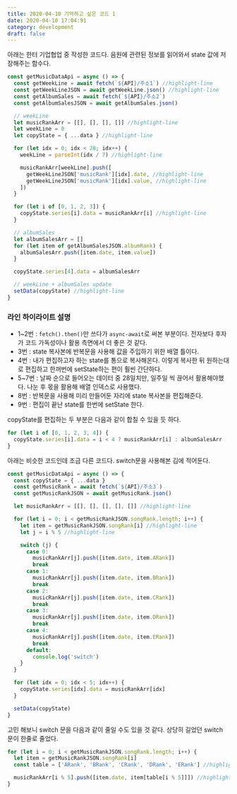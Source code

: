 ```yaml
---
title: 2020-04-10 기억하고 싶은 코드 1
date: 2020-04-10 17:04:91
category: development
draft: false
---
```


아래는 한터 기업협업 중 작성한 코드다. 음원에 관련된 정보를 읽어와서 state 값에 저장해주는 함수다.

```js
const getMusicDataApi = async () => {
  const getWeekLine = await fetch(`${API}/주소1`) //highlight-line
  const getWeekLineJSON = await getWeekLine.json() //highlight-line
  const getAlbumSales = await fetch(`${API}/주소2`)
  const getAlbumSalesJSON = await getAlbumSales.json()

  // weekLine
  let musicRankArr = [[], [], [], []] //highlight-line
  let weekLine = 0
  let copyState = { ...data } //highlight-line

  for (let idx = 0; idx < 28; idx++) {
    weekLine = parseInt(idx / 7) //highlight-line

    musicRankArr[weekLine].push([
      getWeekLineJSON['musicRank'][idx].date, //highlight-line
      getWeekLineJSON['musicRank'][idx].value, //highlight-line
    ])
  }

  for (let i of [0, 1, 2, 3]) {
    copyState.series[i].data = musicRankArr[i] //highlight-line
  }

  // albumSales
  let albumSalesArr = []
  for (let item of getAlbumSalesJSON.albumRank) {
    albumSalesArr.push([item.date, item.value])
  }

  copyState.series[4].data = albumSalesArr

  // weekLine + albumSales update
  setData(copyState) //highlight-line
}
```

### 라인 하이라이트 설명

- 1~2번 : `fetch().then()`만 쓰다가 `async-await`로 써본 부분이다. 전자보다 후자가 코드 가독성이나 활용 측면에서 더 좋은 것 같다.
- 3번 : state 복사본에 반복문을 사용해 값을 주입하기 위한 배열 틀이다.
- 4번 : 내가 편집하고자 하는 state를 통으로 복사해온다. 이렇게 복사한 뒤 원하는대로 편집하고 한꺼번에 setState하는 편이 훨씬 간단하다.
- 5~7번 : 날짜 순으로 들어오는 데이터 중 28일치만, 일주일 씩 끊어서 활용해야했다. 나눈 후 몫을 활용해 배열 인덱스로 사용했다.
- 8번 : 반복문을 사용해 미리 만들어둔 자리에 state 복사본을 편집해준다.
- 9번 : 편집이 끝난 state를 한번에 setState 한다.

copyState를 편집하는 두 부분은 다음과 같이 합칠 수 있을 듯 하다.

```js
for (let i of [0, 1, 2, 3, 4]) {
  copyState.series[i].data = i < 4 ? musicRankArr[i] : albumSalesArr
}
```

아래는 비슷한 코드인데 조금 다른 코드다. switch문을 사용해본 김에 적어둔다.

```js
const getMusicDataApi = async () => {
  const copyState = { ...data }
  const getMusicRank = await fetch(`${API}/주소3`)
  const getMusicRankJSON = await getMusicRank.json()

  let musicRankArr = [[], [], [], [], []] //highlight-line

  for (let i = 0; i < getMusicRankJSON.songRank.length; i++) {
    let item = getMusicRankJSON.songRank[i] //highlight-line
    let j = i % 5 //highlight-line

    switch (j) {
      case 0:
        musicRankArr[j].push([item.date, item.ARank])
        break
      case 1:
        musicRankArr[j].push([item.date, item.BRank])
        break
      case 2:
        musicRankArr[j].push([item.date, item.CRank])
        break
      case 3:
        musicRankArr[j].push([item.date, item.DRank])
        break
      case 4:
        musicRankArr[j].push([item.date, item.ERank])
        break
      default:
        console.log('switch')
    }
  }

  for (let idx = 0; idx < 5; idx++) {
    copyState.series[idx].data = musicRankArr[idx]
  }

  setData(copyState)
}
```

고민 해보니 switch 문을 다음과 같이 줄일 수도 있을 것 같다. 상당히 길었던 switch 문이 한줄로 줄었다.

```js
for (let i = 0; i < getMusicRankJSON.songRank.length; i++) {
  let item = getMusicRankJSON.songRank[i]
  const table = ['ARank', 'BRank', 'CRank', 'DRank', 'ERank'] //highlight-line

  musicRankArr[i % 5].push([item.date, item[table[i % 5]]]) //highlight-line
}
```
